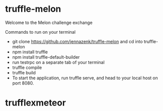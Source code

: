 # truffle-melon

Welcome to the Melon challenge exchange

Commands to run on your terminal 

- git clone https://github.com/jennazenk/truffle-melon and cd into truffle-melon
- npm install truffle
- npm install truffle-default-builder
- run testrpc on a separate tab of your terminal
- truffle compile
- truffle build
- To start the application, run truffle serve, and head to your local host on port 8080. 


# trufflexmeteor
